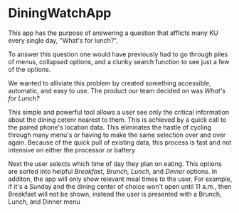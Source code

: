 # DiningWatchApp
This app has the purpose of answering a question that afflicts many KU every single day, "What's for lunch?".

To answer this question one would have previously had to go through piles of menus, collapsed options, and a clunky search function to see just a few of the options.

We wanted to alliviate this problem by created something accessible, automatic, and easy to use.  The product our team decided on was *What's for Lunch?*

This simple and powerful tool allows a user see only the critical information about the dining cetenr nearest to them.  This is achieved by a quick call to the paired phone's location data.  This eliminates the hastle of cycling through many menu's or having to make the same selection over and over again.  Because of the quick pull of existing data, this process is fast and not intensive on either the processor or battery

Next the user selects which time of day they plan on eating. This options are sorted into helpful *Breakfast, Brunch, Lunch*, and *Dinner* options.  In additon, the app will only show relevant meal times to the user.  For example, if it's a Sunday and the dining center of choice won't open until 11 a.m., then Breakfast will not be shown, instead the user is presented with a Brunch, Lunch, and Dinner menu
